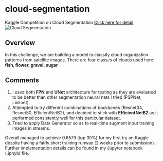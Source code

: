 # cloud-segmentation
Kaggle Competition on Cloud Segmentation [Click here for detail](https://www.kaggle.com/c/understanding_cloud_organization/)
![](https://storage.googleapis.com/kaggle-media/competitions/MaxPlanck/Teaser_AnimationwLabels.gif "Cloud Segmentation")
## Overview
In this challenge, we are building a model to classify cloud organization patterns from satellite images. There are four classes of clouds used here: **fish, flower, gravel, sugar**

## Comments
1. I used both **FPN** and **UNet** architecture for testing as they are evaluated to be better than other segmentation neural nets I tried (PSPNet, Linknet)
2. Attempted to try different combinations of backbones (Resnet34, Resnet50, EfficientNetB2), and decided to stick with **EfficientNetB2** as it performed consistently well for this particular dataset.
3. Tried to apply Data Generator so as to real-time augment input training images in streams. 

Overall managed to achieve 0.6579 (top 30%) for my first try on Kaggle despite having a fairly short training runway (2 weeks prior to submission). Further implementation details can be found in my Jupyter notebook (.ipnyb) file. 
